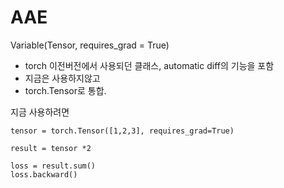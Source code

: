 
# AAE

Variable(Tensor, requires_grad = True)
- torch 이전버전에서 사용되던 클래스, automatic diff의 기능을 포함
- 지금은 사용하지않고
- torch.Tensor로 통합.

지금 사용하려면
```
tensor = torch.Tensor([1,2,3], requires_grad=True)

result = tensor *2

loss = result.sum()
loss.backward()
```

